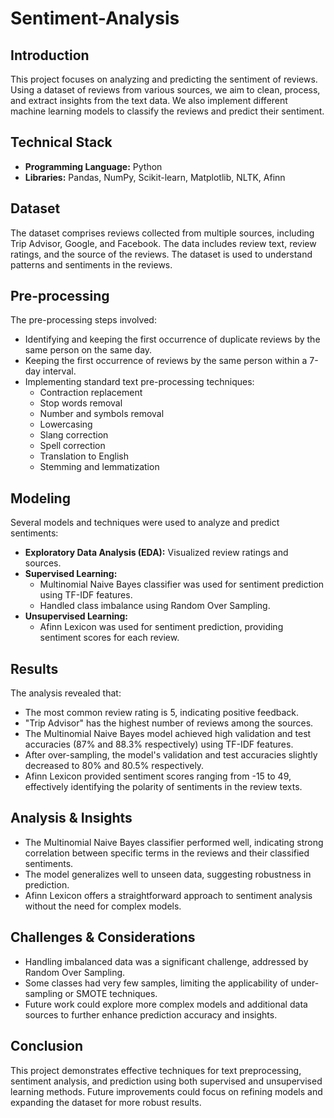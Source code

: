 # Sentiment-Analysis

## Introduction
This project focuses on analyzing and predicting the sentiment of reviews. Using a dataset of reviews from various sources, we aim to clean, process, and extract insights from the text data. We also implement different machine learning models to classify the reviews and predict their sentiment.

## Technical Stack
- **Programming Language:** Python
- **Libraries:** Pandas, NumPy, Scikit-learn, Matplotlib, NLTK, Afinn

## Dataset
The dataset comprises reviews collected from multiple sources, including Trip Advisor, Google, and Facebook. The data includes review text, review ratings, and the source of the reviews. The dataset is used to understand patterns and sentiments in the reviews.

## Pre-processing
The pre-processing steps involved:
- Identifying and keeping the first occurrence of duplicate reviews by the same person on the same day.
- Keeping the first occurrence of reviews by the same person within a 7-day interval.
- Implementing standard text pre-processing techniques: 
  - Contraction replacement
  - Stop words removal
  - Number and symbols removal
  - Lowercasing
  - Slang correction
  - Spell correction
  - Translation to English
  - Stemming and lemmatization

## Modeling
Several models and techniques were used to analyze and predict sentiments:
- **Exploratory Data Analysis (EDA):** Visualized review ratings and sources.
- **Supervised Learning:**
  - Multinomial Naive Bayes classifier was used for sentiment prediction using TF-IDF features.
  - Handled class imbalance using Random Over Sampling.
- **Unsupervised Learning:**
  - Afinn Lexicon was used for sentiment prediction, providing sentiment scores for each review.

## Results
The analysis revealed that:
- The most common review rating is 5, indicating positive feedback.
- "Trip Advisor" has the highest number of reviews among the sources.
- The Multinomial Naive Bayes model achieved high validation and test accuracies (87% and 88.3% respectively) using TF-IDF features.
- After over-sampling, the model's validation and test accuracies slightly decreased to 80% and 80.5% respectively.
- Afinn Lexicon provided sentiment scores ranging from -15 to 49, effectively identifying the polarity of sentiments in the review texts.

## Analysis & Insights
- The Multinomial Naive Bayes classifier performed well, indicating strong correlation between specific terms in the reviews and their classified sentiments.
- The model generalizes well to unseen data, suggesting robustness in prediction.
- Afinn Lexicon offers a straightforward approach to sentiment analysis without the need for complex models.

## Challenges & Considerations
- Handling imbalanced data was a significant challenge, addressed by Random Over Sampling.
- Some classes had very few samples, limiting the applicability of under-sampling or SMOTE techniques.
- Future work could explore more complex models and additional data sources to further enhance prediction accuracy and insights.

## Conclusion
This project demonstrates effective techniques for text preprocessing, sentiment analysis, and prediction using both supervised and unsupervised learning methods. Future improvements could focus on refining models and expanding the dataset for more robust results.
